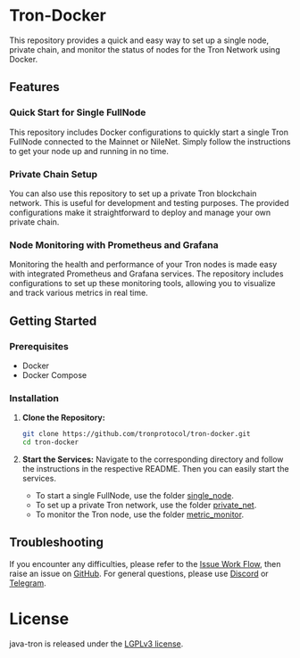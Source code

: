 # Tron-Docker

This repository provides a quick and easy way to set up a single node, private chain, and monitor the status of nodes for the Tron Network using Docker.

## Features

### Quick Start for Single FullNode

This repository includes Docker configurations to quickly start a single Tron FullNode connected to the Mainnet or NileNet. Simply follow the instructions to get your node up and running in no time.

### Private Chain Setup

You can also use this repository to set up a private Tron blockchain network. This is useful for development and testing purposes. The provided configurations make it straightforward to deploy and manage your own private chain.

### Node Monitoring with Prometheus and Grafana

Monitoring the health and performance of your Tron nodes is made easy with integrated Prometheus and Grafana services. The repository includes configurations to set up these monitoring tools, allowing you to visualize and track various metrics in real time.

## Getting Started

### Prerequisites

- Docker
- Docker Compose

### Installation

1. **Clone the Repository:**
   ```sh
   git clone https://github.com/tronprotocol/tron-docker.git
   cd tron-docker
   ```

2. **Start the Services:**
   Navigate to the corresponding directory and follow the instructions in the respective README. Then you can easily start the services.
   - To start a single FullNode, use the folder [single_node](./single_node).
   - To set up a private Tron network, use the folder [private_net](./private_net).
   - To monitor the Tron node, use the folder [metric_monitor](./metric_monitor).

## Troubleshooting
If you encounter any difficulties, please refer to the [Issue Work Flow](https://tronprotocol.github.io/documentation-en/developers/issue-workflow/#issue-work-flow), then raise an issue on [GitHub](https://github.com/tronprotocol/tron-docker/issues). For general questions, please use [Discord](https://discord.gg/cGKSsRVCGm) or [Telegram](https://t.me/TronOfficialDevelopersGroupEn).

# License

java-tron is released under the [LGPLv3 license](https://github.com/tronprotocol/java-tron/blob/master/LICENSE).

